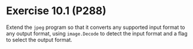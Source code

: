 # Exercise 10.1 (P288)

Extend the `jpeg` program so that it converts any supported input format to any output format, using `image.Decode` to detect the input format and a flag to select the output format.
